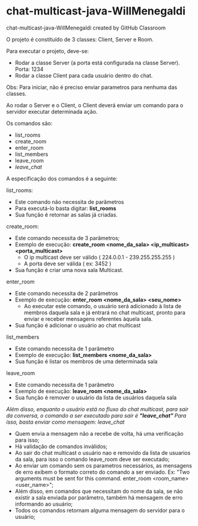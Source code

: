 # chat-multicast-java-WillMenegaldi
chat-multicast-java-WillMenegaldi created by GitHub Classroom

O projeto é constituído de 3 classes: Client, Server e Room.

Para executar o projeto, deve-se:

- Rodar a classe Server (a porta está configurada na classe Server). Porta: 1234
- Rodar a classe Client para cada usuário dentro do chat.

Obs: Para iniciar, não é preciso enviar parametros para nenhuma das classes.
  
Ao rodar o Server e o Client, o Client deverá enviar um comando para o servidor executar determinada ação.

Os comandos são:

- list_rooms
- create_room
- enter_room
- list_members
- leave_room
- <i> leave_chat </i>

A especificação dos comandos é a seguinte:

list_rooms: 
  - Este comando não necessita de parâmetros 
  - Para executá-lo basta digitar: <b> list_rooms </b>
  - Sua função é retornar as salas já criadas.
  
create_room:
  - Este comando necessita de 3 parâmetros;
  - Exemplo de execução: <b> create_room <nome_da_sala> <ip_multicast> <porta_multicast> </b>
      - O ip multicast deve ser válido ( 224.0.0.1 - 239.255.255.255 )
      - A porta deve ser válida ( ex: 3452 )
  - Sua função é criar uma nova sala Multicast.
  
enter_room
  - Este comando necessita de 2 parâmetros
  - Exemplo de execução: <b> enter_room <nome_da_sala> <seu_nome> </b>
      - Ao executar este comando, o usuário será adicionado à lista de membros daquela sala e já entrará no chat multicast, 
      pronto para enviar e receber mensagens referentes àquela sala.
  - Sua função é adicionar o usuário ao chat multicast
  
list_members
  - Este comando necessita de 1 parâmetro
  - Exemplo de execução: <b> list_members <nome_da_sala> </b>
  - Sua função é listar os membros de uma determinada sala

leave_room
  - Este comando necessita de 1 parâmetro
  - Exemplo de execução: <b> leave_room <nome_da_sala> </b>
  - Sua função é remover o usuário da lista de usuários daquela sala
  
<i> Além disso, enquanto o usuário está no fluxo do chat multicast, para sair da conversa, o comando a ser executado para sair é <b> "leave_chat" </b>
Para isso, basta enviar como mensagem: leave_chat </i>

- Quem envia a mensagem não a recebe de volta, há uma verificação para isso;
- Há validação de comandos inválidos;
- Ao sair do chat multicast o usuário nao e removido da lista de usuarios da sala, para isso o comando leave_room deve ser executado;
- Ao enviar um comando sem os parametros necessários, as mensagens de erro exibem o formato correto do comando a ser enviado. 
      Ex: "Two arguments must be sent for this command. enter_room <room_name> <user_name>";
- Além disso, em comandos que necessitam do nome da sala, se não existir a sala enviada por parâmetro, também há mensagem de erro informando ao usuário;
- Todos os comandos retornam alguma mensagem do servidor para o usuário;

